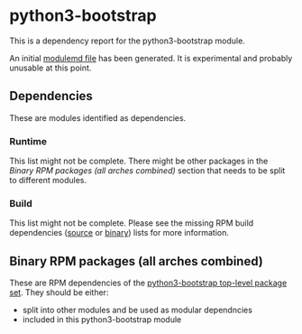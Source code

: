 # python3-bootstrap
This is a dependency report for the python3-bootstrap module.

An initial [modulemd file](python3-bootstrap.yaml) has been generated. It is experimental and probably unusable at this point.
## Dependencies
These are modules identified as dependencies.
### Runtime
This list might not be complete. There might be other packages in the *Binary RPM packages (all arches combined)* section that needs to be split to different modules.
### Build
This list might not be complete. Please see the missing RPM build dependencies ([source](all/missing-buildtime-source-packages-short.txt) or [binary](all/missing-buildtime-binary-packages-short.txt)) lists for more information.
## Binary RPM packages (all arches combined)
These are RPM dependencies of the [python3-bootstrap top-level package set](python3-bootstrap.csv). They should be either:
* split into other modules and be used as modular dependncies
* included in this python3-bootstrap module
